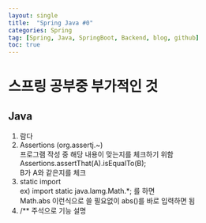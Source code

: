 ```yaml
---
layout: single
title:  "Spring Java #0"
categories: Spring
tag: [Spring, Java, SpringBoot, Backend, blog, github]
toc: true
---
```


# 스프링 공부중 부가적인 것

## Java
<ol>
	<li>람다</li>
	<li>Assertions (org.assertj.~)</li>
		프로그램 작성 중 해당 내용이 맞는지를 체크하기 위함<br>
		Assertions.assertThat(A).isEqualTo(B);<br>
		B가 A와 같은지를 체크<br>
	<li>static import</li>
	ex) import static java.lamg.Math.*; 를 하면<br>
	Math.abs 이런식으로 쓸 필요없이 abs()를 바로 입력하면 됨
	<li>/** 주석으로 기능 설명</li>
	
</ol>



